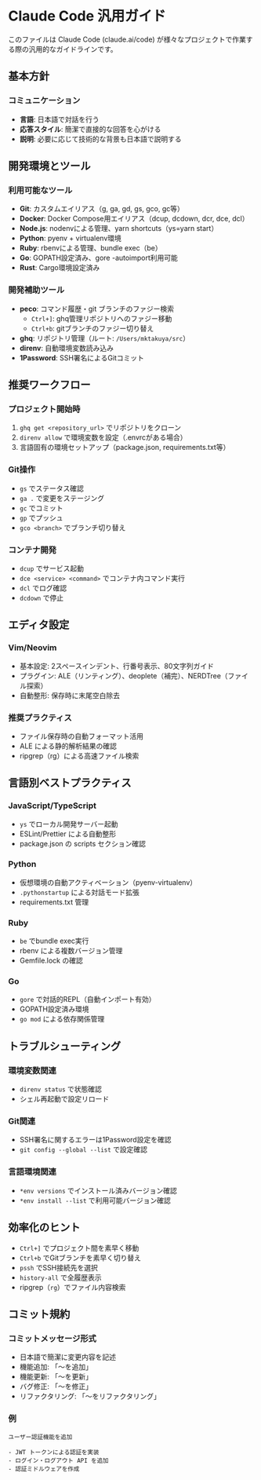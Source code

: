 # Claude Code 汎用ガイド

このファイルは Claude Code (claude.ai/code) が様々なプロジェクトで作業する際の汎用的なガイドラインです。

## 基本方針

### コミュニケーション
- **言語**: 日本語で対話を行う
- **応答スタイル**: 簡潔で直接的な回答を心がける
- **説明**: 必要に応じて技術的な背景も日本語で説明する

## 開発環境とツール

### 利用可能なツール
- **Git**: カスタムエイリアス（g, ga, gd, gs, gco, gc等）
- **Docker**: Docker Compose用エイリアス（dcup, dcdown, dcr, dce, dcl）
- **Node.js**: nodenvによる管理、yarn shortcuts（ys=yarn start）
- **Python**: pyenv + virtualenv環境
- **Ruby**: rbenvによる管理、bundle exec（be）
- **Go**: GOPATH設定済み、gore -autoimport利用可能
- **Rust**: Cargo環境設定済み

### 開発補助ツール
- **peco**: コマンド履歴・git ブランチのファジー検索
  - `Ctrl+]`: ghq管理リポジトリへのファジー移動
  - `Ctrl+b`: gitブランチのファジー切り替え
- **ghq**: リポジトリ管理（ルート: `/Users/mktakuya/src`）
- **direnv**: 自動環境変数読み込み
- **1Password**: SSH署名によるGitコミット

## 推奨ワークフロー

### プロジェクト開始時
1. `ghq get <repository_url>` でリポジトリをクローン
2. `direnv allow` で環境変数を設定（.envrcがある場合）
3. 言語固有の環境セットアップ（package.json, requirements.txt等）

### Git操作
- `gs` でステータス確認
- `ga .` で変更をステージング
- `gc` でコミット
- `gp` でプッシュ
- `gco <branch>` でブランチ切り替え

### コンテナ開発
- `dcup` でサービス起動
- `dce <service> <command>` でコンテナ内コマンド実行
- `dcl` でログ確認
- `dcdown` で停止

## エディタ設定

### Vim/Neovim
- 基本設定: 2スペースインデント、行番号表示、80文字列ガイド
- プラグイン: ALE（リンティング）、deoplete（補完）、NERDTree（ファイル探索）
- 自動整形: 保存時に末尾空白除去

### 推奨プラクティス
- ファイル保存時の自動フォーマット活用
- ALE による静的解析結果の確認
- ripgrep（rg）による高速ファイル検索

## 言語別ベストプラクティス

### JavaScript/TypeScript
- `ys` でローカル開発サーバー起動
- ESLint/Prettier による自動整形
- package.json の scripts セクション確認

### Python
- 仮想環境の自動アクティベーション（pyenv-virtualenv）
- `.pythonstartup` による対話モード拡張
- requirements.txt 管理

### Ruby
- `be` でbundle exec実行
- rbenv による複数バージョン管理
- Gemfile.lock の確認

### Go
- `gore` で対話的REPL（自動インポート有効）
- GOPATH設定済み環境
- `go mod` による依存関係管理

## トラブルシューティング

### 環境変数関連
- `direnv status` で状態確認
- シェル再起動で設定リロード

### Git関連
- SSH署名に関するエラーは1Password設定を確認
- `git config --global --list` で設定確認

### 言語環境関連
- `*env versions` でインストール済みバージョン確認
- `*env install --list` で利用可能バージョン確認

## 効率化のヒント

- `Ctrl+]` でプロジェクト間を素早く移動
- `Ctrl+b` でGitブランチを素早く切り替え
- `pssh` でSSH接続先を選択
- `history-all` で全履歴表示
- ripgrep（`rg`）でファイル内容検索

## コミット規約

### コミットメッセージ形式
- 日本語で簡潔に変更内容を記述
- 機能追加: 「〜を追加」
- 機能更新: 「〜を更新」  
- バグ修正: 「〜を修正」
- リファクタリング: 「〜をリファクタリング」

### 例
```
ユーザー認証機能を追加

- JWT トークンによる認証を実装
- ログイン・ログアウト API を追加
- 認証ミドルウェアを作成
```